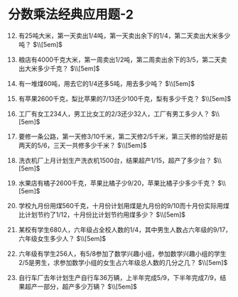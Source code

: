 # 分数乘法经典应用题-2

12. 有25吨大米，第一天卖出1/4吨，第一天卖出余下的1/4，第二天卖出大米多少吨？
$\\[5em]$

13. 粮店有4000千克大米，第一周卖出1/2吨，第二周卖出余下的3/5，第二天卖出大米多少千克？
$\\[5em]$

14. 有一堆煤60吨，用去它的1/4还多5吨，用去多少吨？
$\\[5em]$

15. 有苹果2600千克，梨比苹果的7/13还少100千克，梨有多少千克？
$\\[5em]$

16. 工厂有女工234人，男工比女工的2/3还少32人，工厂有男工多少人？
$\\[5em]$

17. 要修一条公路，第一天修3/10千米，第二天修2/5千米，第三天修的恰好是前两天的5/6，三天一共修多少千米？
$\\[5em]$

18. 洗衣机厂上月计划生产洗衣机1500台，结果超产1/15，超产了多少台？
$\\[5em]$

19. 水果店有橘子2600千克，苹果比橘子少9/20，苹果比橘子少多少千克？
$\\[5em]$

20. 学校九月份用煤560千克，十月份计划用煤是九月份的9/10而十月份实际用煤比计划节约了1/12，十月份比计划节约用煤多少？
$\\[5em]$

21. 某校有学生680人，六年级占全校人数的1/4，其中男生人数占六年级的9/17，六年级女生多少人？
$\\[5em]$

22. 六年级有学生256人，有5/8参加了数学兴趣小组，参加数学兴趣小组的学生2/5是男生，求参加数学小组的女生占六年级总人数的几分之几？
$\\[5em]$

23. 自行车厂去年计划生产自行车36万辆，上半年完成5/9，下半年完成7/9，结果超产一部分，超产多少万辆？
$\\[5em]$